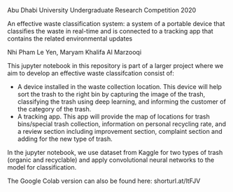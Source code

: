 Abu Dhabi University Undergraduate Research Competition 2020

An effective waste classification system: a system of a portable device that classifies the waste in real-time and is connected to a tracking app that contains the related environmental updates

Nhi Pham Le Yen, Maryam Khalifa Al Marzooqi

This jupyter notebook in this repository is part of a larger project where we aim to develop an effective waste classifcation consist of:
- A device installed in the waste collection location. This device will help sort the trash to the right bin by capturing the image of the trash, classifying the trash using deep learning, and informing the customer of the category of the trash. 
- A tracking app. This app will provide the map of locations for trash bins/special trash collection, information on personal recycling rate, and a review section including improvement section, complaint section and adding for the new type of trash.

In the jupyter notebook, we use dataset from Kaggle for two types of trash (organic and recyclable) and apply convolutional neural networks to the model for classification. 

The Google Colab version can also be found here: shorturl.at/ltFJV
